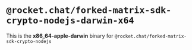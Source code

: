 # `@rocket.chat/forked-matrix-sdk-crypto-nodejs-darwin-x64`

This is the **x86_64-apple-darwin** binary for `@rocket.chat/forked-matrix-sdk-crypto-nodejs`
